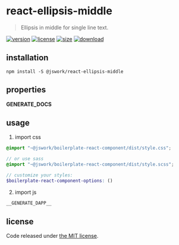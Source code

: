 # react-ellipsis-middle
> Ellipsis in middle for single line text.

[![version][version-image]][version-url]
[![license][license-image]][license-url]
[![size][size-image]][size-url]
[![download][download-image]][download-url]

## installation
```shell
npm install -S @jswork/react-ellipsis-middle
```

## properties
__GENERATE_DOCS__

## usage
1. import css
  ```scss
  @import "~@jswork/boilerplate-react-component/dist/style.css";

  // or use sass
  @import "~@jswork/boilerplate-react-component/dist/style.scss";

  // customize your styles:
  $boilerplate-react-component-options: ()
  ```
2. import js
  ```js
__GENERATE_DAPP__
  ```

## license
Code released under [the MIT license](https://github.com/afeiship/react-ellipsis-middle/blob/master/LICENSE.txt).

[version-image]: https://img.shields.io/npm/v/@jswork/react-ellipsis-middle
[version-url]: https://npmjs.org/package/@jswork/react-ellipsis-middle

[license-image]: https://img.shields.io/npm/l/@jswork/react-ellipsis-middle
[license-url]: https://github.com/afeiship/react-ellipsis-middle/blob/master/LICENSE.txt

[size-image]: https://img.shields.io/bundlephobia/minzip/@jswork/react-ellipsis-middle
[size-url]: https://github.com/afeiship/react-ellipsis-middle/blob/master/dist/react-ellipsis-middle.min.js

[download-image]: https://img.shields.io/npm/dm/@jswork/react-ellipsis-middle
[download-url]: https://www.npmjs.com/package/@jswork/react-ellipsis-middle
